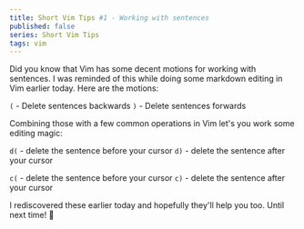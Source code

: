 ```yaml
---
title: Short Vim Tips #1 - Working with sentences
published: false
series: Short Vim Tips
tags: vim
---
```

Did you know that Vim has some decent motions for working with sentences. I was reminded of this while doing some markdown editing in Vim earlier today. Here are the motions:

`(` - Delete sentences backwards
`)` - Delete sentences forwards

Combining those with a few common operations in Vim let's you work some editing magic:

`d(` - delete the sentence before your cursor
`d)` - delete the sentence after your cursor

`c(` - delete the sentence before your cursor
`c)` - delete the sentence after your cursor


I rediscovered these earlier today and hopefully they'll help you too. Until next time! 👋
